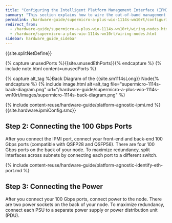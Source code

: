 ```yaml
---
title: "Configuring the Intelligent Platform Management Interface (IPMI) and Wiring Your Supermicro A+ WIO 1114S-WN10RT Nodes"
summary: "This section explains how to wire the out-of-band management (IPMI) port, 100 Gbps ports, and power on Supermicro 1114S nodes."
permalink: /hardware-guide/supermicro-a-plus-wio-1114s-wn10rt/configuring-ipmi-wiring-nodes.html
redirect_from:
  - /hardware-guide/supermicro-a-plus-wio-1114s-wn10rt/wiring-nodes.html
  - /hardware/supermicro-a-plus-wio-1114s-wn10rt/wiring-nodes.html
sidebar: hardware_guide_sidebar
---
```


{{site.splitNetDefine}}

{% capture unusedPorts %}{{site.unusedEthPorts}}{% endcapture %}
{% include note.html content=unusedPorts %}

{% capture alt_tag %}Back Diagram of the {{site.sm1114sLong}} Node{% endcapture %}
{% include image.html alt=alt_tag file="supermicro-1114s-back-diagram.png" url="/hardware-guide/supermicro-a-plus-wio-1114s-wn10rt/images/supermicro-1114s-back-diagram.png" %}

{% include content-reuse/hardware-guide/platform-agnostic-ipmi.md %}
{{site.hardware.ipmiConfig.smc}}

## Step 2: Connecting the 100 Gbps Ports
After you connect the IPMI port, connect your front-end and back-end 100 Gbps ports (compatible with QSFP28 and QSFP56). There are four 100 Gbps ports on the back of your node. To maximize redundancy, split interfaces across subnets by connecting each port to a different switch.

{% include content-reuse/hardware-guide/platform-agnostic-identify-eth-port.md %}

## Step 3: Connecting the Power
After you connect your 100 Gbps ports, connect power to the node. There are two power sockets on the back of your node. To maximize redundancy, connect each PSU to a separate power supply or power distribution unit (PDU).
